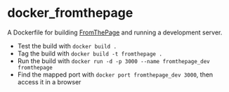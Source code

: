 docker_fromthepage
==================

A Dockerfile for building [FromThePage](https://github.com/benwbrum/fromthepage) and running a development server.
 
* Test the build with `docker build .`
* Tag the build with `docker build -t fromthepage .`
* Run the build with `docker run -d -p 3000 --name fromthepage_dev fromthepage`
* Find the mapped port with `docker port fromthepage_dev 3000`, then access it in a browser
